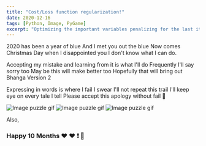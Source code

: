 ```yaml
---
title: "Cost/Loss function regularization!"
date: 2020-12-16
tags: [Python, Image, PyGame]
excerpt: "Optimizing the important variables penalizing for the last iteration"
---
```


2020 has been a year of blue
And I met you out the blue
Now comes Christmas Day when I disappointed you
I don't know what I can do.

Accepting my mistake and learning from it is what I'll do
Frequently I'll say sorry too
May be this will make better too
Hopefully that will bring out Bhanga Version 2

Expressing in words is where I fail
I swear I'll not repeat this trail
I'll keep eye on every tale I tell
Please accept this apology without fail :see_no_evil:

<img src="{{ site.url }}{{ site.baseurl }}/images/puzzle/sorry_1.gif" alt="Image puzzle gif">
<img src="{{ site.url }}{{ site.baseurl }}/images/puzzle/sorry_2.gif" alt="Image puzzle gif">
<img src="{{ site.url }}{{ site.baseurl }}/images/puzzle/sorry_3.jpeg" alt="Image puzzle gif">


Also,
### Happy 10 Months :heart: :heart: :exclamation: :see_no_evil:


 